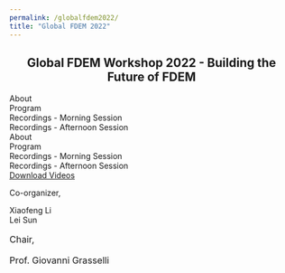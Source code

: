 ```yaml
---
permalink: /globalfdem2022/
title: "Global FDEM 2022"
---
```



<head>
<link rel='stylesheet' id='elementor-frontend-css' href='https://geogroup.utoronto.ca/wp-content/plugins/elementor/assets/css/frontend.min.css?ver=3.15.1' type='text/css' media='all' />
</head>


<div class="width:1500">				
    <article id="post-3842" class="post-3842 page type-page status-publish hentry">
	    <div class="entry-content">
			<div data-elementor-type="wp-page" data-elementor-id="3842" class="elementor elementor-3842">

<section>
    <center><h2 class="elementor-heading-title elementor-size-large">Global FDEM Workshop 2022 - Building the Future of FDEM</h2></center>
</section>

<section>
<div class="elementor-tabs">
    <div class="elementor-tabs-wrapper" role="tablist" >
         <div id="elementor-tab-title-1651" class="elementor-tab-title elementor-tab-desktop-title" aria-selected="true" data-tab="1" role="tab" tabindex="0"     aria-controls="elementor-tab-content-1651" aria-expanded="false">About
    	 </div>
         <div id="elementor-tab-title-1652" class="elementor-tab-title elementor-tab-desktop-title" aria-selected="false" data-tab="2" role="tab" abindex="-1"     aria-controls="elementor-tab-content-1652" aria-expanded="false">Program
    	 </div>
         <div id="elementor-tab-title-1653" class="elementor-tab-title elementor-tab-desktop-title" aria-selected="false" data-tab="3" role="tab" abindex="-1"     aria-controls="elementor-tab-content-1653" aria-expanded="false">Recordings - Morning Session
    	 </div>
         <div id="elementor-tab-title-1654" class="elementor-tab-title elementor-tab-desktop-title" aria-selected="false" data-tab="4" role="tab" abindex="-1"     aria-controls="elementor-tab-content-1654" aria-expanded="false">Recordings - Afternoon Session
    	 </div>
    </div>
	<div class="elementor-tabs-content-wrapper" role="tablist" aria-orientation="vertical">
        <div class="elementor-tab-title elementor-tab-mobile-title" aria-selected="true" data-tab="1" role="tab" tabindex="0" aria-controls="elementor-tab-content-1651" aria-expanded="false">About
		</div>
		    <div id="elementor-tab-content-1651" class="elementor-tab-content elementor-clearfix" data-tab="1" role="tabpanel" aria-labelledby="elementor-tab-title-1651" tabindex="0" hidden="false"><h3><strong>Welcome Message</strong></h3><p>A workshop designed to bring the evolution of the finite-discrete element method (FEDM) from its beginnings to the latest advancements in this space, all while bridging the gap between industry and academia.</p><p>We will be hosting a series of presentations from leading global FDEM experts covering aspects related hydraulic fracturing in unconventional reservoirs, slope stability in mining, blast modeling, tunneling stability, CCUS, and nuclear storage.</p><p style="margin: 0in;"><span style="font-size: 12.0pt;">All workshop presenters and attendees will also have the opportunity to submit a contribution to a featured journal issue on FDEM that will be published on JRMGE in 2023.</span></p><p style="margin: 0in; -webkit-font-smoothing: antialiased; box-sizing: border-box;"><span style="-webkit-font-smoothing: antialiased; box-sizing: border-box;"><span style="font-size: 12.0pt;"><a style="-webkit-font-smoothing: antialiased; box-sizing: border-box;" title="http://www.jrmge.cn/newscontent-4-135.html" href="https://can01.safelinks.protection.outlook.com/?url=http%3A%2F%2Fwww.jrmge.cn%2Fnewscontent-4-135.html&amp;data=05%7C01%7Caly.abdelaziz%40mail.utoronto.ca%7Ce47608b41833443ed14608dada14d7ad%7C78aac2262f034b4d9037b46d56c55210%7C0%7C0%7C638062080756938392%7CUnknown%7CTWFpbGZsb3d8eyJWIjoiMC4wLjAwDAiLCJQIjoiV2luMzIiLCJBTiI6Ik1haWwiLCJXVCI6Mn0%3D%7C3000%7C%7C%7C&amp;sdata=Oh0RH6dhnyvj8FSmseOINJH2s7NA4MDh2plaaDijoKw%3D&amp;reserved=0" target="_blank" rel="noopener">http://www.jrmge.cn/newscontent-4-135.html</a></span></span></p></div>		
		<div class="elementor-tab-title elementor-tab-mobile-title" aria-selected="false" data-tab="2" role="tab" tabindex="-1" aria-controls="elementor-tab-content-1652" aria-expanded="false">Program</div>	
		    <div id="elementor-tab-content-1652" class="elementor-tab-content elementor-clearfix" data-tab="2" role="tabpanel" aria-labelledby="elementor-tab-title-1652" tabindex="0" hidden="hidden">
            <table>
            <tbody>
                 <tr><td width="366">Chair Opening Remarks<strong>Giovanni GRASSELLI &#8211; </strong>University of Toronto</td></tr>
	             <tr><td width="366">FDEM: A Historical Perspective<strong>Antonio MUNJIZA &#8211; </strong>University of Split</td></tr>
	             <tr><td width="366">HOSS Development and Applications<strong>Esteban ROUGIER, Earl KNIGHT &#8211; </strong>Los Alamos National Laboratory</td></tr>
	             <tr><td width="366">Y-HFDEM IDE2D/3D – a unique implementation of the combined finite-discrete element method based on GPGPU parallelisation for                  modelling dynamic fracture of rocks<strong>Hongyuan LIU, Daisuke FUKUDA &#8211; </strong>University of Tasmania, Hokkaido University</td></tr>
	             <tr><td width="366">FDEM GPU Parallel Multiphysics Fracture Analysis Software MultiFracS<strong>Chengzeng YAN &#8211; </strong>China University of                  Geosciences, Wuhan</td></tr>
	             <tr><td width="366">FDEM modelling in rock mechanics – From academia to industry<strong>Omid MAHABADI, Andrea LISJAK &#8211; </strong>Geomechanica</td></                 tr>
	             <tr><td width="366">OpenFDEM: a novel object-oriented FDEM kernel for solving multiscale, multiphase and multiphysics problems in rock                  engineering<strong>Xiaofeng LI &#8211; </strong>University of Toronto</td></tr>
	             <tr><td width="366">Algorithm Aspects of the Combined Finite-Discrete Element Method: An Overview<strong>Zhou (Alex) LEI &#8211; </strong>Los Alamos                  National Laboratory</td></tr>
	             <tr><td width="366">A fully coupled cryogenic thermo-hydro-mechanical (THM) model for frozen medium: theory and implementation in FDEM<strong>Lei SUN &                 #8211; </strong>University of Toronto</td></tr>
	             <tr><td width="366">Large deformation process and combined support methods of soft rock tunnel induced by fragment and swelling under high in-situ                  stresses: an FDEM modelling<strong>Quansheng LIU &#8211; </strong>Wuhan University</td></tr>
	             <tr><td width="366">Chair Closing Remarks<strong>Giovanni GRASSELLI &#8211; </strong>University of Toronto</td></tr>
            </tbody>
            </table>
            <h4 align="center"><a href="https://geogroup.utoronto.ca/wp-content/uploads/2023-Agenda-of-FDEM-2023-University-of-Toronto_V01.pdf" target="_blank" rel="noopener">Download the program and the bios of the speakers here.</a></h4>
            </div>
        <div class="elementor-tab-title elementor-tab-mobile-title" aria-selected="false" data-tab="3" role="tab" tabindex="-1" aria-controls="elementor-tab-content-1653" aria-expanded="false">Recordings - Morning Session</div>
            <div id="elementor-tab-content-1653" class="elementor-tab-content elementor-clearfix" data-tab="3" role="tabpanel"      aria-labelledby="elementor-tab-title-1653" tabindex="0" hidden="hidden">
            <center><strong>Giovanni GRASSELLI</strong> &#8211; Chair Opening Remarks</center><iframe title="Giovanni 
            GRASSELLI" src="https://www.youtube.com/embed/tHHP09UyaRU" width="560" height="315" frameborder="0" 
            allowfullscreen="allowfullscreen"></iframe><br><br>
            <center><strong>Antonio MUNJIZA</strong> &#8211; FDEM: A Historical Perspective</center><iframe loading="lazy" 
            title="Antonio MUNJIZA" src="https://www.youtube.com/embed/rw-Hgv9uxyk" width="560" height="315" frameborder="0" 
            allowfullscreen="allowfullscreen"></iframe><br><br>
            <center><strong>Esteban ROUGIER</strong> &#8211; HOSS Development and Applications</center><iframe loading="lazy" 
            title="Esteban ROUGIER" src="https://www.youtubecom/embed/iRid9M1WCyU" width="560" height="315" frameborder="0" 
            allowfullscreen="allowfullscreen"></iframe><br><br>
            <center><strong>Hongyuan LIU</strong> &#8211; Y-HFDEM IDE2D/3D – a unique implementation of the combined 
            finite-discrete element method based on GPGPU parallelisation for modelling dynamic fracture of rocks</
            center><iframe loading="lazy" title="Hongyuan LIU" src="https://www.youtube.com/embed/KpS_FGKi6jg" width="560" 
            height="315" frameborder="0" allowfullscreen="allowfullscreen"></iframe><br><br>
            <center><strong>Chengzeng YAN</strong> &#8211; FDEM GPU Parallel Multiphysics Fracture Analysis Software 
            MultiFracS</center><iframe loading="lazy" title="Chengzeng YAN" src="https://www.youtube.com/embed/S-zG5VqtN4U" 
            width="560" height="315" frameborder="0" allowfullscreen="allowfullscreen"></iframe><br><br>
            <center><strong>Omid MAHABADI</strong> &#8211; FDEM modelling in rock mechanics – From academia to industry</
            center><iframe loading="lazy" title="Omid MAHABADI" src="https://www.youtube.com/embed/rkJS5JF9-ZM" width="560" 
            height="315" frameborder="0" allowfullscreen="allowfullscreen"></iframe>   </div>
        <div class="elementor-tab-title elementor-tab-mobile-title" aria-selected="false" data-tab="4" role="tab" tabindex="-1" aria-controls="elementor-tab-content-1654" aria-expanded="false">Recordings - Afternoon Session</div>
            <div id="elementor-tab-content-1654" class="elementor-tab-content elementor-clearfix" data-tab="4" role="tabpanel" 
            aria-labelledby="elementor-tab-title-1654" tabindex="0" hidden="hidden">
            <center><strong>Xiaofeng LI</strong> &#8211; OpenFDEM: a novel object-oriented FDEM kernel for solving multiscale, 
            multiphase and multiphysics problems in rock engineering</center><iframe loading="lazy" title="Xiaofeng LI" 
            src="https://www.youtube.com/embed/ExK0msz5Nn4" width="560" height="315" frameborder="0" 
            allowfullscreen="allowfullscreen"></iframe><br><br>
            <center><strong>Zhou (Alex) LEI</strong> &#8211; Algorithm Aspects of the Combined Finite-Discrete Element Method: 
            An Overview</center><iframe loading="lazy" title="Zhou (Alex) LEI" src="https://www.youtube.com/embed/ie-fxV0ZRSs" 
            width="560" height="315" frameborder="0" allowfullscreen="allowfullscreen"></iframe><br><br>
            <center><strong>Lei Sun</strong> &#8211; A fully coupled cryogenic thermo-hydro-mechanical (THM) model for frozen 
            medium: theory and implementation in FDEM</center><iframe loading="lazy" title="Lei SUN" src="https://www.youtube.
            com/embed/Y36dGBa75oo" width="560" height="315" frameborder="0" allowfullscreen="allowfullscreen"></iframe><br><br>
            <center><strong>Quansheng LIU</strong> &#8211; Large deformation process and combined support methods of soft rock 
            tunnel induced by fragment and swelling under high in-situ stresses: an FDEM modelling</center><iframe 
            loading="lazy" title="Quansheng LIU" src="https://www.youtube.com/embed/OixSjclumcY" width="560" height="315" 
            frameborder="0" allowfullscreen="allowfullscreen"></iframe></div>
    </div>
</div>
</section>

<section class="has_eae_slider elementor-section elementor-top-section elementor-element elementor-element-84d8785 elementor-section-boxed elementor-section-height-default elementor-section-height-default" data-id="84d8785" data-element_type="section">
	<div class="elementor-container elementor-column-gap-default">
	    <div class="has_eae_slider elementor-column elementor-col-33 elementor-top-column elementor-element elementor-element-28434d5" 
data-id="28434d5" data-element_type="column">
            <div class="elementor-widget-wrap elementor-element-populated">
				<div class="elementor-element elementor-element-515947d elementor-align-center elementor-widget elementor-widget-button" 
data-id="515947d" data-element_type="widget" data-widget_type="button.default">
                    <div class="elementor-widget-container">
	                    <div class="elementor-button-wrapper">
						<a class="elementor-button elementor-button-link elementor-size-lg" href="https://geogroup.utoronto.ca/global-fdem-2022/
global-fdem-2022-download-page">
						 <span class="elementor-button-content-wrapper"><span class="elementor-button-text">Download Videos</span></span>
						</a>
                        </div>
                    </div>
                </div>
	        </div>
        </div>
        <div class="has_eae_slider elementor-column elementor-col-33 elementor-top-column elementor-element elementor-element-ec0bde8" 
data-id="ec0bde8" data-element_type="column">
            <div class="elementor-widget-wrap elementor-element-populated">
			    <div class="elementor-element elementor-element-2f060af elementor-widget elementor-widget-text-editor" data-id="2f060af" 
data-element_type="widget" widget_type="text-editor.default">
                    <div class="elementor-widget-container">
			         <p>Co-organizer,</p><p>Xiaofeng Li<br />Lei Sun</p>						
			     	</div>
                </div>
	        </div>
        </div>
         <div class="has_eae_slider elementor-column elementor-col-33 elementor-top-column elementor-element elementor-element-896af1f" 
data-id="896af1f" data-element_type="column">
            <div class="elementor-widget-wrap elementor-element-populated">
		    	<div class="elementor-element elementor-element-4c29d57 elementor-widget elementor-widget-text-editor" data-id="4c29d57" 
data-element_type="widget" data-widget_type="text-editor.default">
                    <div class="elementor-widget-container">
			         <p style="font-size: 16.184px;" align="left">Chair,</p><p style="font-size: 16.184px;">Prof. Giovanni Grasselli</p>		
                    </div>
                </div>
	        </div>
        </div>
    </div>
</section>
            </div>
        </div>
    </article>
</div>